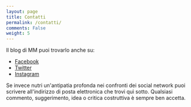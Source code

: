 ```yaml
---
layout: page
title: Contatti
permalink: /contatti/
comments: False
weight: 5
---
```


Il blog di MM puoi trovarlo anche su:

* [Facebook](https://www.facebook.com/IlblogdiMM)
* [Twitter](https://twitter.com/IlblogdiMM)
* [Instagram](http://instagram.com/ilblogdimm)

Se invece nutri un'antipatia profonda nei confronti dei social network puoi scrivere all'indirizzo di posta elettronica che trovi quì sotto. 
Qualsiasi commento, suggerimento, idea o critica costruttiva è sempre ben accetta. 